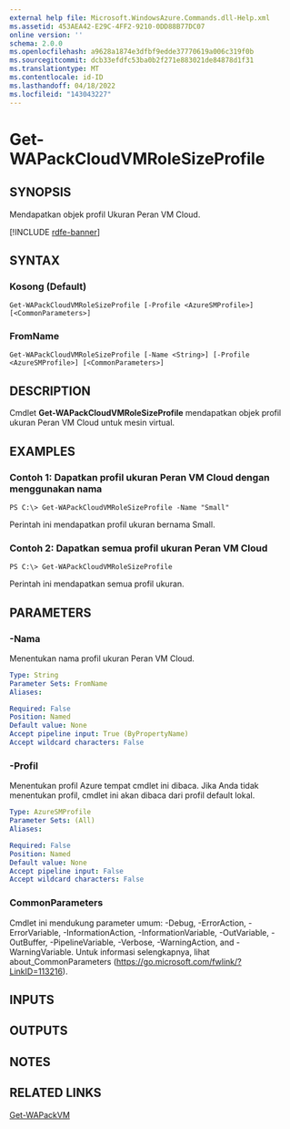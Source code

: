 ```yaml
---
external help file: Microsoft.WindowsAzure.Commands.dll-Help.xml
ms.assetid: 453AEA42-E29C-4FF2-9210-0DD88B77DC07
online version: ''
schema: 2.0.0
ms.openlocfilehash: a9628a1874e3dfbf9edde37770619a006c319f0b
ms.sourcegitcommit: dcb33efdfc53ba0b2f271e883021de84878d1f31
ms.translationtype: MT
ms.contentlocale: id-ID
ms.lasthandoff: 04/18/2022
ms.locfileid: "143043227"
---
```

# Get-WAPackCloudVMRoleSizeProfile

## SYNOPSIS
Mendapatkan objek profil Ukuran Peran VM Cloud.

[!INCLUDE [rdfe-banner](../../includes/rdfe-banner.md)]

## SYNTAX

### Kosong (Default)
```
Get-WAPackCloudVMRoleSizeProfile [-Profile <AzureSMProfile>] [<CommonParameters>]
```

### FromName
```
Get-WAPackCloudVMRoleSizeProfile [-Name <String>] [-Profile <AzureSMProfile>] [<CommonParameters>]
```

## DESCRIPTION
Cmdlet **Get-WAPackCloudVMRoleSizeProfile** mendapatkan objek profil ukuran Peran VM Cloud untuk mesin virtual.

## EXAMPLES

### Contoh 1: Dapatkan profil ukuran Peran VM Cloud dengan menggunakan nama
```
PS C:\> Get-WAPackCloudVMRoleSizeProfile -Name "Small"
```

Perintah ini mendapatkan profil ukuran bernama Small.

### Contoh 2: Dapatkan semua profil ukuran Peran VM Cloud
```
PS C:\> Get-WAPackCloudVMRoleSizeProfile
```

Perintah ini mendapatkan semua profil ukuran.

## PARAMETERS

### -Nama
Menentukan nama profil ukuran Peran VM Cloud.

```yaml
Type: String
Parameter Sets: FromName
Aliases: 

Required: False
Position: Named
Default value: None
Accept pipeline input: True (ByPropertyName)
Accept wildcard characters: False
```

### -Profil
Menentukan profil Azure tempat cmdlet ini dibaca.
Jika Anda tidak menentukan profil, cmdlet ini akan dibaca dari profil default lokal.

```yaml
Type: AzureSMProfile
Parameter Sets: (All)
Aliases: 

Required: False
Position: Named
Default value: None
Accept pipeline input: False
Accept wildcard characters: False
```

### CommonParameters
Cmdlet ini mendukung parameter umum: -Debug, -ErrorAction, -ErrorVariable, -InformationAction, -InformationVariable, -OutVariable, -OutBuffer, -PipelineVariable, -Verbose, -WarningAction, and -WarningVariable. Untuk informasi selengkapnya, lihat about_CommonParameters (https://go.microsoft.com/fwlink/?LinkID=113216).

## INPUTS

## OUTPUTS

## NOTES

## RELATED LINKS

[Get-WAPackVM](./Get-WAPackVM.md)


